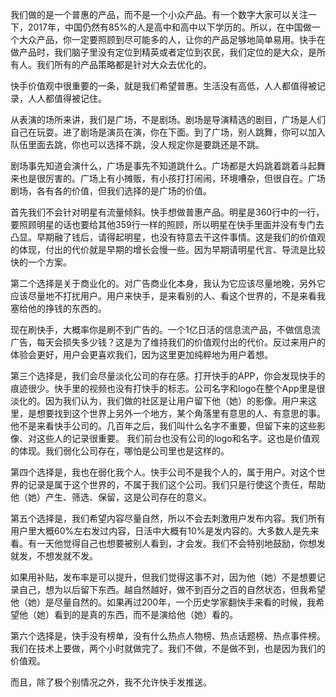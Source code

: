 
我们做的是一个普惠的产品，而不是一个小众产品。有一个数字大家可以关注一下，2017年，中国仍然有85%的人是高中和高中以下学历的。所以，在中国做一个大众产品，你一定要照顾到尽可能多的人，让你的产品足够地简单易用。快手在做产品时，我们脑子里没有定位到精英或者定位到农民，我们定位的是大众，是所有人。我们所有的产品策略都是针对大众去优化的。

快手价值观中很重要的一条，就是我们希望普惠。生活没有高低，人人都值得被记录，人人都值得被记住。

从表演的场所来讲，我们是广场，不是剧场。剧场是导演精选的剧目，广场是人们自己在玩耍。进了剧场是演员在演，你在下面。到了广场，别人跳舞，你可以加入队伍里面去跳，你也可以选择不跳，没人规定你是要跳还是不跳。

剧场事先知道会演什么，广场是事先不知道跳什么。广场都是大妈跳着跳着斗起舞来也是很厉害的。广场上有小摊贩，有小孩打打闹闹，环境嘈杂，但很自在。广场剧场，各有各的价值，但我们选择的是广场的价值。

首先我们不会针对明星有流量倾斜。快手想做普惠产品。明星是360行中的一行，要照顾明星的话也要给其他359行一样的照顾，所以明星在快手里面并没有专门去凸显。早期融了钱后，请得起明星，也没有特意去干这件事情。这是我们的价值观的体现，付出的代价就是早期的增长会慢一些。因为早期请明星代言、导流是比较快的一个方案。

第二个选择是关于商业化的。对广告商业化本身，我认为它应该尽量地晚，另外它应该尽量地不打扰用户。用户来快手，是来看别的人、看这个世界的，不是来看我塞给他的挣钱的东西的。

现在刷快手，大概率你是刷不到广告的。一个1亿日活的信息流产品，不做信息流广告，每天会损失多少钱？这是为了维持我们的价值观付出的代价。反过来用户的体验会更好，用户会更喜欢我们，因为这里更加纯粹地为用户着想。

第三个选择是，我们会尽量淡化公司的存在感。打开快手的APP，你会发现快手的痕迹很少。快手里的视频也没有打快手的标志。公司名字和logo在整个App里是很淡化的。因为我们认为，我们做的社区是让用户留下他（她）的影像。用户来这里，是想要找到这个世界上另外一个地方，某个角落里有意思的人、有意思的事。他不是来看快手公司的。几百年之后，我们叫什么名字不重要，但留下来的这些影像、对这些人的记录很重要。
我们前台也没有公司的logo和名字。这也是价值观的体现。我们弱化公司存在，哪怕是公司里也是这样的。

第四个选择是，我也在弱化我个人。快手公司不是我个人的，属于用户。对这个世界的记录是属于这个世界的，不属于我们这个公司。我们只是行使这个责任，帮助他（她）产生、筛选、保留，这是公司存在的意义。

第五个选择是，我们希望内容尽量自然，所以不会去刺激用户发布内容。我们所有用户里大概60%左右发过内容，日活中大概有10%是发内容的。大多数人是先来看。有一天他觉得自己也想要被别人看到，才会发。我们不会特别地鼓励，你想发就发，不想发就不发。

如果用补贴，发布率是可以提升，但我们觉得这事不对，因为他（她）不是想要记录自己，想为以后留下东西。越自然越好，做不到百分之百的自然状态，但我希望他（她）是尽量自然的。如果再过200年，一个历史学家翻快手来看的时候，我希望他（她）看到的是真的东西，而不是演给他（她）看的。

第六个选择是，快手没有榜单，没有什么热点人物榜、热点话题榜、热点事件榜。我们在技术上要做，两个小时就做完了。我们不做，不是做不到，也是因为我们的价值观。

而且，除了极个别情况之外，我不允许快手发推送。